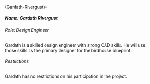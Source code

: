 (Gardath-Rivergust)=
##### Name: Gardath Rivergust

###### Role: Design Engineer

Gardath is a skilled design engineer with strong CAD skills. He will use those
skills as the primary designer for the birdhouse blueprint.

###### Restrictions

Gardath has no restrictions on his participation in the project.